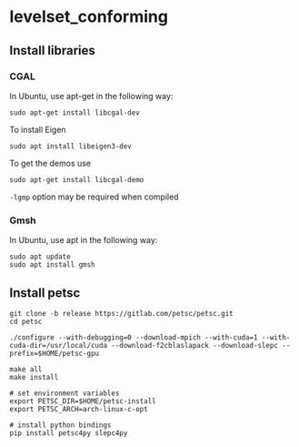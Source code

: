 # levelset_conforming

## Install libraries

### CGAL

In Ubuntu, use apt-get in the following way:
```
sudo apt-get install libcgal-dev
```
To install Eigen
```
sudo apt install libeigen3-dev
```

To get the demos use
```
sudo apt-get install libcgal-demo
```

```-lgmp``` option may be required when compiled

### Gmsh
In Ubuntu, use apt in the following way:
```
sudo apt update
sudo apt install gmsh
```

## Install petsc

```
git clone -b release https://gitlab.com/petsc/petsc.git
cd petsc

./configure --with-debugging=0 --download-mpich --with-cuda=1 --with-cuda-dir=/usr/local/cuda --download-f2cblaslapack --download-slepc --prefix=$HOME/petsc-gpu

make all
make install

# set environment variables
export PETSC_DIR=$HOME/petsc-install
export PETSC_ARCH=arch-linux-c-opt

# install python bindings
pip install petsc4py slepc4py
```